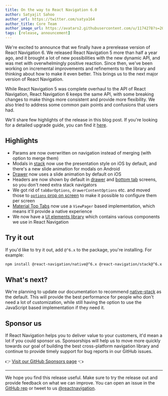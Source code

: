 ```yaml
---
title: On the way to React Navigation 6.0
author: Satyajit Sahoo
author_url: https://twitter.com/satya164
author_title: Core Team
author_image_url: https://avatars2.githubusercontent.com/u/1174278?s=200&v=4
tags: [release, announcement]
---
```


We're excited to announce that we finally have a prerelease version of React Navigation 6. We released React Navigation 5 more than half a year ago, and it brought a lot of new possibilities with the new dynamic API, and was met with overwhelmingly positive reaction. Since then, we've been working on incremental improvements and refinements to the library and thinking about how to make it even better. This brings us to the next major version of React Navigation.

<!--truncate-->

While React Navigation 5 was complete overhaul to the API of React Navigation, React Navigation 6 keeps the same API, with some breaking changes to make things more consistent and provide more flexibility. We also tried to address some common pain points and confusions that users had.

We'll share few highlights of the release in this blog post. If you're looking for a detailed upgrade guide, you can find it [here](/docs/6.x/upgrading-from-5.x).

## Highlights

- Params are now overwritten on navigation instead of merging (with option to merge them)
- Modals in [stack](/docs/6.x/stack-navigator) now use the presentation style on iOS by default, and there's a new slide animation for modals on Android
- [Drawer](/docs/6.x/drawer-navigator) now uses a slide animation by default on iOS
- Headers are now shown by default in [drawer](/docs/6.x/drawer-navigator) and [bottom tab](/docs/6.x/bottom-tab-navigator) screens, so you don't need extra stack navigators
- We got rid of `tabBarOptions`, `drawerContentOptions` etc. and moved those to [`options` prop on screen](/docs/6.x/screen-options) to make it possible to configure them per screen
- [Material Top Tabs](/docs/6.x/material-top-tab-navigator) now use a `ViewPager` based implementation, which means it'll provide a native experience
- We now have a [UI elements library](/docs/6.x/elements) which contains various components we use in React Navigation

## Try it out

If you'd like to try it out, add `@^6.x` to the package, you're installing. For example:

```bash npm2yarn
npm install @react-navigation/native@^6.x @react-navigation/stack@^6.x
```

## What's next?

We're planning to update our documentation to recommend [native-stack](/docs/6.x/native-stack-navigator) as the default. This will provide the best performance for people who don't need a lot of customization, while still having the option to use the JavaScript based implementation if they need it.

## Sponsor us

If React Navigation helps you to deliver value to your customers, it'd mean a lot if you could sponsor us. Sponsorships will help us to move more quickly towards our goal of building the best cross-platform navigation library and continue to provide timely support for bug reports in our GitHub issues.

👉 [Visit our GitHub Sponsors page](https://github.com/sponsors/react-navigation) 👈

---

We hope you find this release useful. Make sure to try the release out and provide feedback on what we can improve. You can open an issue in the [GitHub rep](https://github.com/react-navigation/react-navigation) or tweet to us [@reactnavigation](https://twitter.com/reactnavigation).
